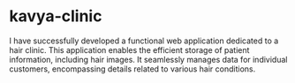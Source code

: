 # kavya-clinic
I have successfully developed a functional web application dedicated to a hair clinic. This application enables the efficient storage of patient information, including hair images. It seamlessly manages data for individual customers, encompassing details related to various hair conditions.
